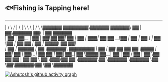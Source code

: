 ## 🐟Fishing is Tapping here!

 ______ ________ ______  ______  __    __ ______ __    __  ______  
|      \        \      \/      \|  \  |  \      \  \  |  \/      \ 
 \▓▓▓▓▓▓ ▓▓▓▓▓▓▓▓\▓▓▓▓▓▓  ▓▓▓▓▓▓\ ▓▓  | ▓▓\▓▓▓▓▓▓ ▓▓\ | ▓▓  ▓▓▓▓▓▓\
  | ▓▓ | ▓▓__     | ▓▓ | ▓▓___\▓▓ ▓▓__| ▓▓ | ▓▓ | ▓▓▓\| ▓▓ ▓▓ __\▓▓
  | ▓▓ | ▓▓  \    | ▓▓  \▓▓    \| ▓▓    ▓▓ | ▓▓ | ▓▓▓▓\ ▓▓ ▓▓|    \
  | ▓▓ | ▓▓▓▓▓    | ▓▓  _\▓▓▓▓▓▓\ ▓▓▓▓▓▓▓▓ | ▓▓ | ▓▓\▓▓ ▓▓ ▓▓ \▓▓▓▓
 _| ▓▓_| ▓▓      _| ▓▓_|  \__| ▓▓ ▓▓  | ▓▓_| ▓▓_| ▓▓ \▓▓▓▓ ▓▓__| ▓▓
|   ▓▓ \ ▓▓     |   ▓▓ \\▓▓    ▓▓ ▓▓  | ▓▓   ▓▓ \ ▓▓  \▓▓▓\▓▓    ▓▓
 \▓▓▓▓▓▓\▓▓      \▓▓▓▓▓▓ \▓▓▓▓▓▓ \▓▓   \▓▓\▓▓▓▓▓▓\▓▓   \▓▓ \▓▓▓▓▓▓ 

[![Ashutosh's github activity graph](https://github-readme-activity-graph.cyclic.app/graph?username=iFishin&theme=react)](https://github.com/ashutosh00710/github-readme-activity-graph)
